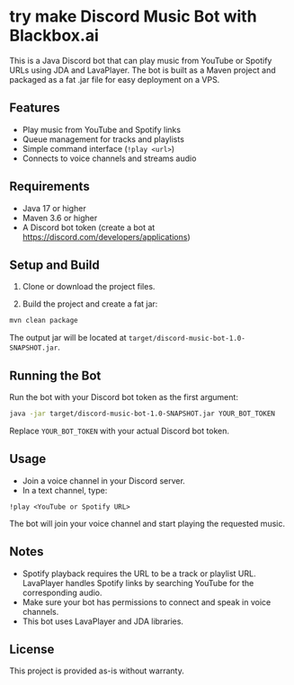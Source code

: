 # try make Discord Music Bot with Blackbox.ai

This is a Java Discord bot that can play music from YouTube or Spotify URLs using JDA and LavaPlayer. The bot is built as a Maven project and packaged as a fat .jar file for easy deployment on a VPS.

## Features

- Play music from YouTube and Spotify links
- Queue management for tracks and playlists
- Simple command interface (`!play <url>`)
- Connects to voice channels and streams audio

## Requirements

- Java 17 or higher
- Maven 3.6 or higher
- A Discord bot token (create a bot at https://discord.com/developers/applications)

## Setup and Build

1. Clone or download the project files.

2. Build the project and create a fat jar:

```bash
mvn clean package
```

The output jar will be located at `target/discord-music-bot-1.0-SNAPSHOT.jar`.

## Running the Bot

Run the bot with your Discord bot token as the first argument:

```bash
java -jar target/discord-music-bot-1.0-SNAPSHOT.jar YOUR_BOT_TOKEN
```

Replace `YOUR_BOT_TOKEN` with your actual Discord bot token.

## Usage

- Join a voice channel in your Discord server.
- In a text channel, type:

```
!play <YouTube or Spotify URL>
```

The bot will join your voice channel and start playing the requested music.

## Notes

- Spotify playback requires the URL to be a track or playlist URL. LavaPlayer handles Spotify links by searching YouTube for the corresponding audio.
- Make sure your bot has permissions to connect and speak in voice channels.
- This bot uses LavaPlayer and JDA libraries.

## License

This project is provided as-is without warranty.
